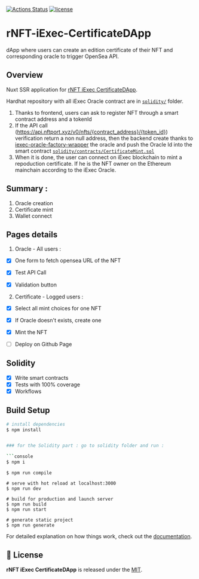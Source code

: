 [![Actions Status](https://github.com/realNFT/rNFT-iExec-CertificateDApp/actions/workflows/solidity.yml/badge.svg)](https://github.com/realNFT/rNFT-iExec-CertificateDApp/actions)
[![license](https://img.shields.io/badge/License-MIT-blue.svg)](https://opensource.org/licenses/MIT)
# rNFT-iExec-CertificateDApp

dApp where users can create an edition certificate of their NFT and corresponding oracle to trigger OpenSea API.

## Overview

Nuxt SSR application for [rNFT iExec CertificateDApp](/).

Hardhat repository with all iExec Oracle contract are in [`solidity/`](/solidity) folder.

1. Thanks to frontend, users can ask to register NFT through a smart contract address and a tokenId
2. If the API call (https://api.nftport.xyz/v0/nfts/{contract_address}/{token_id}) verification return a non null address, then the backend create thanks to [iexec-oracle-factory-wrapper](https://github.com/iExecBlockchainComputing/iexec-oracle-factory-wrapper) the oracle and push the Oracle Id into the smart contract [`solidity/contracts/CertificateMint.sol`](/solidity/contracts/CertificateMint.sol)
3. When it is done, the user can connect on iExec blockchain to mint a repoduction certificate. If he is the NFT owner on the Ethereum mainchain according to the iExec Oracle.


## Summary : 
1. Oracle creation
2. Certificate mint
3. Wallet connect

## Pages details

1. Oracle - All users :
	
- [x] One form to fetch opensea URL of the NFT
- [x] Test API Call
- [x] Validation button 
	
	
2. Certificate - Logged users : 
- [x] Select all mint choices for one NFT
- [x] If Oracle doesn't exists, create one
- [x] Mint the NFT

- [ ] Deploy on Github Page

## Solidity

- [x] Write smart contracts
- [x] Tests with 100% coverage
- [x] Workflows 

## Build Setup

```bash
# install dependencies
$ npm install


### for the Solidity part : go to solidity folder and run :

```console
$ npm i
```

```
$ npm run compile
```
```console
# serve with hot reload at localhost:3000
$ npm run dev

# build for production and launch server
$ npm run build
$ npm run start

# generate static project
$ npm run generate
```

For detailed explanation on how things work, check out the [documentation](https://nuxtjs.org).


## 📄 License

**rNFT iExec CertificateDApp** is released under the [MIT](LICENSE).
